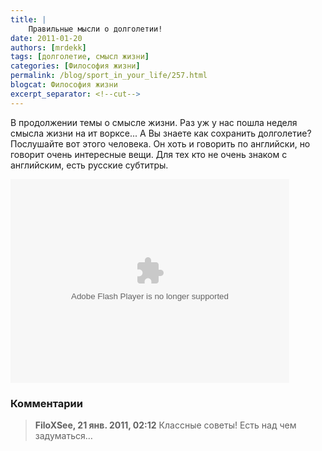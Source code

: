 ```yaml
---
title: |
    Правильные мысли о долголетии!
date: 2011-01-20
authors: [mrdekk]
tags: [долголетие, смысл жизни]
categories: [Философия жизни]
permalink: /blog/sport_in_your_life/257.html
blogcat: Философия жизни
excerpt_separator: <!--cut-->
---
```


В продолжении темы о смысле жизни. Раз уж у нас пошла неделя смысла жизни на ит ворксе... А Вы знаете как сохранить долголетие? Послушайте вот этого человека. Он хоть и говорить по английски, но говорит очень интересные вещи. Для тех кто не очень знаком с английским, есть русские субтитры.

<object width="446" height="326"><param name="movie" value="http://video.ted.com/assets/player/swf/EmbedPlayer.swf"></param><param name="allowFullScreen" value="true" /><param name="allowScriptAccess" value="always"/><param name="wmode" value="transparent"></param><param name="bgColor" value="#ffffff"></param> <param name="flashvars" value="vu=http://video.ted.com/talks/dynamic/DanBuettner_2009X-medium.flv&su=http://images.ted.com/images/ted/tedindex/embed-posters/DanBuettner-2009X.embed_thumbnail.jpg&vw=432&vh=240&ap=0&ti=727&introDuration=15330&adDuration=4000&postAdDuration=830&adKeys=talk=dan_buettner_how_to_live_to_be_100;year=2009;theme=unconventional_explanations;theme=a_taste_of_tedx;theme=what_makes_us_happy;theme=might_you_live_a_great_deal_longer;event=TEDxTC;&preAdTag=tconf.ted/embed;tile=1;sz=512x288;" /><embed src="http://video.ted.com/assets/player/swf/EmbedPlayer.swf" pluginspace="http://www.macromedia.com/go/getflashplayer" type="application/x-shockwave-flash" wmode="transparent" bgColor="#ffffff" width="446" height="326" allowFullScreen="true" allowScriptAccess="always" flashvars="vu=http://video.ted.com/talks/dynamic/DanBuettner_2009X-medium.flv&su=http://images.ted.com/images/ted/tedindex/embed-posters/DanBuettner-2009X.embed_thumbnail.jpg&vw=432&vh=240&ap=0&ti=727&introDuration=15330&adDuration=4000&postAdDuration=830&adKeys=talk=dan_buettner_how_to_live_to_be_100;year=2009;theme=unconventional_explanations;theme=a_taste_of_tedx;theme=what_makes_us_happy;theme=might_you_live_a_great_deal_longer;event=TEDxTC;"></embed></object>

### Комментарии

> **FiloXSee, 21 янв. 2011, 02:12**
> Классные советы! Есть над чем задуматься…
